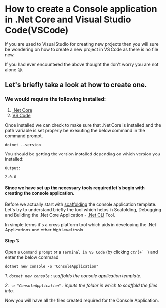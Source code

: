 # How to create a Console application in .Net Core and Visual Studio Code(VSCode) 


If you are used to Visual Studio for creating new projects then you will sure be wondering on how to create a new project in VS Code as there is no file new.

If you had ever encountered the above thought the don't worry you are not alone :wink:.

## Let's briefly take a look at how to create one.

### We would require the following installed:             
1. [.Net Core](http://www.microsoft.com/net/download/core)
2. [VS Code](https://code.visualstudio.com/) 

Once installed we can check to make sure that .Net Core is installed and the path variable is set properly be exexuting the below command in the command prompt.

```
dotnet --version
```
You should be getting the version installed depending on which version you installed:
```
Output:

2.0.0
```

#### Since we have set up the necessary tools required let's begin with creating the console application.

Before we actually start with [scaffolding](http://www.dictionary.com/browse/scaffold) the console application template. Let's try to understand briefly the tool which helps in Scafolding, Debugging and Building the .Net Core Application - [.Net CLI](https://docs.microsoft.com/en-us/dotnet/core/tools/?tabs=netcore2x) Tool.

In simple terms it's a cross platform tool which aids in developing the .Net Applications and other high level tools.
#### Step 1:

Open a ``Command prompt`` or a ``Terminal in VS Code`` (by clicking _``Ctrl+` ``_ ) and enter the below command
```
dotnet new console -o "ConsoleApplication"
```
_1. _``dotnet new console``_ : scaffolds the console application template._ 

_2. _``-o "ConsoleApplication"``_ : inputs the folder in which to scaffold the files into._

Now you will have all the files created required for the Console Application.